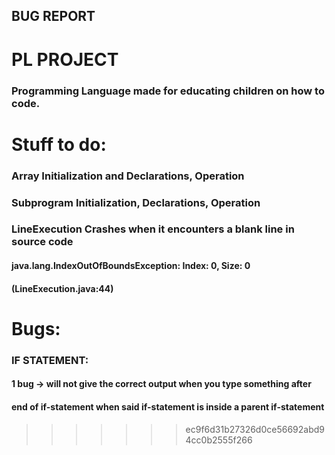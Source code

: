 BUG REPORT
------------------

# PL PROJECT
### Programming Language made for educating children on how to code.

# Stuff to do:
### Array Initialization and Declarations, Operation
### Subprogram Initialization, Declarations, Operation
### LineExecution Crashes when it encounters a blank line in source code
#### java.lang.IndexOutOfBoundsException: Index: 0, Size: 0
#### (LineExecution.java:44)

# Bugs:
### IF STATEMENT:
#### 1 bug -> will not give the correct output when you type something after 
#### end of if-statement when said if-statement is inside a parent if-statement
>>>>>>> ec9f6d31b27326d0ce56692abd94cc0b2555f266
